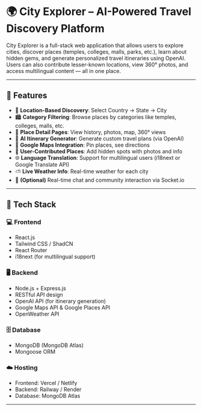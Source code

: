 

# 🌍 City Explorer – AI-Powered Travel Discovery Platform

City Explorer is a full-stack web application that allows users to explore cities, discover places (temples, colleges, malls, parks, etc.), learn about hidden gems, and generate personalized travel itineraries using OpenAI. Users can also contribute lesser-known locations, view 360° photos, and access multilingual content — all in one place.

---

## 🚀 Features

- 🔎 **Location-Based Discovery**: Select Country → State → City
- 🏙️ **Category Filtering**: Browse places by categories like temples, colleges, malls, etc.
- 📜 **Place Detail Pages**: View history, photos, map, 360° views
- 🤖 **AI Itinerary Generator**: Generate custom travel plans (via OpenAI)
- 📍 **Google Maps Integration**: Pin places, see directions
- 🧭 **User-Contributed Places**: Add hidden spots with photos and info
- 🌐 **Language Translation**: Support for multilingual users (i18next or Google Translate API)
- ⛅ **Live Weather Info**: Real-time weather for each city
- 💬 **(Optional)** Real-time chat and community interaction via Socket.io

---

## 🧰 Tech Stack

### 💻 Frontend
- React.js
- Tailwind CSS / ShadCN
- React Router
- i18next (for multilingual support)

### 🖥 Backend
- Node.js + Express.js
- RESTful API design
- OpenAI API (for itinerary generation)
- Google Maps API & Google Places API
- OpenWeather API

### 🗄 Database
- MongoDB (MongoDB Atlas)
- Mongoose ORM

### ☁️ Hosting
- Frontend: Vercel / Netlify
- Backend: Railway / Render
- Database: MongoDB Atlas

---



